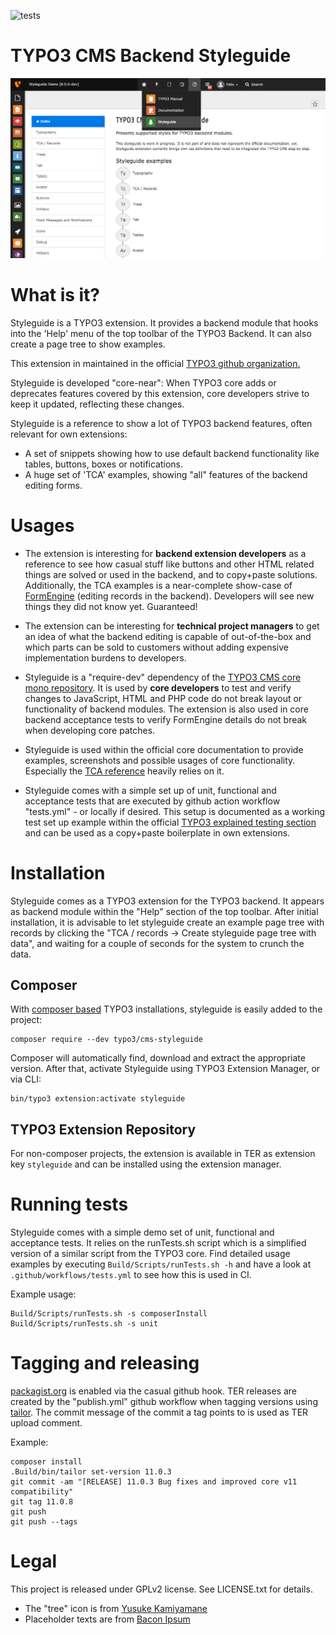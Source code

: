 ![tests](https://github.com/TYPO3/styleguide/workflows/tests/badge.svg)

TYPO3 CMS Backend Styleguide
============================

![](Documentation/styleguide_index.png)


# What is it?

Styleguide is a TYPO3 extension. It provides a backend module that hooks
into the 'Help' menu of the top toolbar of the TYPO3 Backend. It can also create a
page tree to show examples.

This extension in maintained in the official [TYPO3 github organization.](https://github.com/TYPO3/styleguide)

Styleguide is developed "core-near": When TYPO3 core adds or deprecates features
covered by this extension, core developers strive to keep it updated, reflecting
these changes.

Styleguide is a reference to show a lot of TYPO3 backend features, often relevant
for own extensions:

* A set of snippets showing how to use default backend functionality like
  tables, buttons, boxes or notifications.
* A huge set of 'TCA' examples, showing "all" features of the backend editing forms.


# Usages

* The extension is interesting for **backend extension developers** as a reference
  to see how casual stuff like buttons and other HTML related things are solved or
  used in the backend, and to copy+paste solutions. Additionally, the TCA examples
  is a near-complete show-case of [FormEngine](https://docs.typo3.org/m/typo3/reference-coreapi/10.4/en-us/ApiOverview/FormEngine/Index.html)
  (editing records in the backend). Developers will see new things they did not
  know yet. Guaranteed!

* The extension can be interesting for **technical project managers** to get an idea
  of what the backend editing is capable of out-of-the-box and which parts can be
  sold to customers without adding expensive implementation burdens to developers.

* Styleguide is a "require-dev" dependency of the [TYPO3 CMS core mono repository](https://github.com/TYPO3/TYPO3.CMS).
  It is used by **core developers** to test and verify changes to JavaScript, HTML
  and PHP code do not break layout or functionality of backend modules. The extension
  is also used in core backend acceptance tests to verify FormEngine details do not
  break when developing core patches.

* Styleguide is used within the official core documentation to provide examples, screenshots
  and possible usages of core functionality. Especially the [TCA reference](https://docs.typo3.org/m/typo3/reference-tca/master/en-us/)
  heavily relies on it.

* Styleguide comes with a simple set up of unit, functional and acceptance tests that
  are executed by github action workflow "tests.yml" - or locally if desired. This setup
  is documented as a working test set up example within the official [TYPO3 explained testing section](https://docs.typo3.org/m/typo3/reference-coreapi/10.4/en-us/Testing/Index.html)
  and can be used as a copy+paste boilerplate in own extensions.

# Installation

Styleguide comes as a TYPO3 extension for the TYPO3 backend. It appears as backend module
within the "Help" section of the top toolbar. After initial installation, it is advisable
to let styleguide create an example page tree with records by clicking the
"TCA / records -> Create styleguide page tree with data", and waiting for a couple of
seconds for the system to crunch the data.

## Composer
With [composer based](https://docs.typo3.org/m/typo3/guide-installation/master/en-us/QuickInstall/Composer/Index.html)
TYPO3 installations, styleguide is easily added to the project:

```
composer require --dev typo3/cms-styleguide
```

Composer will automatically find, download and extract the appropriate version. After
that, activate Styleguide using TYPO3 Extension Manager, or via CLI:

```
bin/typo3 extension:activate styleguide
```

## TYPO3 Extension Repository
For non-composer projects, the extension is available in TER as extension key `styleguide` and can
be installed using the extension manager.


# Running tests

Styleguide comes with a simple demo set of unit, functional and acceptance tests. It relies
on the runTests.sh script which is a simplified version of a similar script from the TYPO3 core.
Find detailed usage examples by executing `Build/Scripts/runTests.sh -h` and have a look at
`.github/workflows/tests.yml` to see how this is used in CI.

Example usage:

```
Build/Scripts/runTests.sh -s composerInstall
Build/Scripts/runTests.sh -s unit
```


# Tagging and releasing

[packagist.org](https://packagist.org/packages/typo3/cms-styleguide) is enabled via the casual github hook.
TER releases are created by the "publish.yml" github workflow when tagging versions
using [tailor](https://github.com/TYPO3/tailor). The commit message of the commit a tag points to is
used as TER upload comment.

Example:

```
composer install
.Build/bin/tailor set-version 11.0.3
git commit -am "[RELEASE] 11.0.3 Bug fixes and improved core v11 compatibility"
git tag 11.0.8
git push
git push --tags
```


# Legal
This project is released under GPLv2 license. See LICENSE.txt for details.

* The "tree" icon is from [Yusuke Kamiyamane](http://p.yusukekamiyamane.com/)
* Placeholder texts are from [Bacon Ipsum](http://baconipsum.com/)
